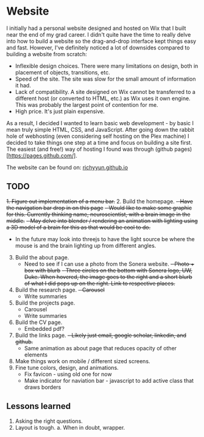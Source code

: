 # Website

I initially had a personal website designed and hosted on Wix that I built near the end of my grad career. I didn't quite have the time to really delve into how to build a website so the drag-and-drop interface kept things easy and fast. 
However, I've definitely noticed a lot of downsides compared to building a website from scratch:
- Inflexible design choices. There were many limitations on design, both in placement of objects, transitions, etc.
- Speed of the site. The site was slow for the small amount of information it had.
- Lack of compatibility. A site designed on Wix cannot be transferred to a different host (or converted to HTML, etc.) as Wix uses it own engine. This was probably the largest point of contention for me.
- High price. It's just plain expensive.

As a result, I decided I wanted to learn basic web development - by basic I mean truly simple HTML, CSS, and JavaScript. After going down the rabbit hole of webhosting (even considering self hosting on the Plex machine) I decided to take things one step at a time and focus on building a site first. The easiest (and free!) way of hosting I found was through (github pages)[https://pages.github.com/].

The website can be found on: [richyyun.github.io](richyyun.github.io)

## TODO
~~1. Figure out implementation of a menu bar.~~
2. Build the homepage.
   ~~- Have the navigation bar drop in on this page~~
   ~~- Would like to make some graphic for this. Currently thinking name, neuroscientist, with a brain image in the middle.~~
   ~~- May delve into blender / rendering an animation with lighting using a 3D model of a brain for this as that would be cool to do.~~
   - In the future may look into threejs to have the light source be where the mouse is and the brain lighting up from different angles.
3. Build the about page.
   - Need to see if I can use a photo from the Sonera website.
   ~~- Photo + box with blurb~~
   ~~- Three circles on the bottom with Sonera logo, UW, Duke. When hovered, the image goes to the right and a short blurb of what I did pops up on the right. Link to respective places.~~
4. Build the research page.
   ~~- Carousel~~
   - Write summaries
5. Build the projects page.
   - Carousel
   - Write summaries
6. Build the CV page.
   - Embedded pdf? 
7. Build the links page.
   ~~- Likely just email, google scholar, linkedin, and github.~~
   - Same animation as about page that reduces opacity of other elements
8. Make things work on mobile / different sized screens.
9. Fine tune colors, design, and animations.
   - Fix favicon - using old one for now
   - Make indicator for naviation bar - javascript to add active class that draws borders


## Lessons learned
1. Asking the right questions.
2. Layout is tough.
   a. When in doubt, wrapper.
